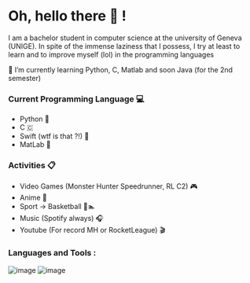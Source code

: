 # Oh, hello there 👋 !

I am a bachelor student in computer science at the university of Geneva (UNIGE). In spite of the immense laziness that I possess, I try at least to learn and to improve myself (lol) in the programming languages

🌱 I’m currently learning Python, C, Matlab and soon Java (for the 2nd semester)

### Current Programming Language 💻

- Python 🐍
- C 🇨
- Swift (wtf is that ?!) 🐤
- MatLab 🧮

### Activities 📋

- Video Games (Monster Hunter Speedrunner, RL C2) 🎮
- Anime 🌄
- Sport -> Basketball 🏀🏊
- Music (Spotify always) 🎧
- Youtube (For record MH or RocketLeague) 🎬

### Languages and Tools :

![image](https://user-images.githubusercontent.com/91824509/155975787-d9b6bad7-e1fa-4af6-ad14-d645b3c65d81.png)
![image](https://user-images.githubusercontent.com/91824509/155976115-a59b73f6-8069-495f-abb1-f8b5577e79b5.png)

<!---
NathanVanson/NathanVanson is a ✨ special ✨ repository because its `README.md` (this file) appears on your GitHub profile.
You can click the Preview link to take a look at your changes.

Here are some ideas to get you started:

- 👋 Hi, I’m @NathanVanson
- 👀 I’m interested in ...
- 🌱 I’m currently learning ...
- 💞️ I’m looking to collaborate on ...
- 📫 How to reach me ...
--->
